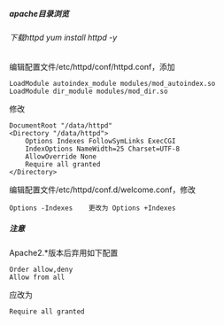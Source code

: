##### apache目录浏览

###### 下载httpd	yum install httpd -y

编辑配置文件/etc/httpd/conf/httpd.conf，添加

```
LoadModule autoindex_module modules/mod_autoindex.so
LoadModule dir_module modules/mod_dir.so
```

修改

```
DocumentRoot "/data/httpd"
<Directory "/data/httpd">
    Options Indexes FollowSymLinks ExecCGI
    IndexOptions NameWidth=25 Charset=UTF-8
    AllowOverride None
    Require all granted
</Directory>
```

编辑配置文件/etc/httpd/conf.d/welcome.conf，修改

```
Options -Indexes	更改为 Options +Indexes
```



##### 注意

Apache2.*版本后弃用如下配置

```
Order allow,deny
Allow from all
```

应改为

```
Require all granted
```

